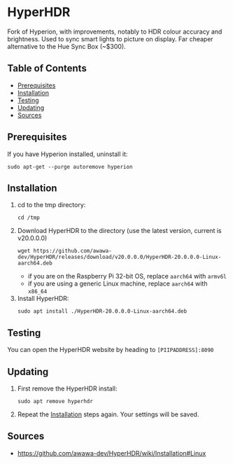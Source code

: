 # HyperHDR

Fork of Hyperion, with improvements, notably to HDR colour accuracy and brightness. Used to sync smart lights to picture on display. Far cheaper alternative to the Hue Sync Box (~$300).

## Table of Contents

- [Prerequisites](#prerequisites)
- [Installation](#installation)
- [Testing](#testing)
- [Updating](#updating)
- [Sources](#sources)

## Prerequisites

If you have Hyperion installed, uninstall it:

```
sudo apt-get --purge autoremove hyperion
```

## Installation

1. cd to the tmp directory:
   ```
   cd /tmp
   ```
2. Download HyperHDR to the directory (use the latest version, current is v20.0.0.0)
   ```
   wget https://github.com/awawa-dev/HyperHDR/releases/download/v20.0.0.0/HyperHDR-20.0.0.0-Linux-aarch64.deb
   ```
   - if you are on the Raspberry Pi 32-bit OS, replace `aarch64` with `armv6l`
   - if you are using a generic Linux machine, replace `aarch64` with `x86_64`
3. Install HyperHDR:
   ```
   sudo apt install ./HyperHDR-20.0.0.0-Linux-aarch64.deb
   ```

## Testing

You can open the HyperHDR website by heading to `[PIIPADDRESS]:8090`

## Updating

1. First remove the HyperHDR install:
   ```
   sudo apt remove hyperhdr
   ```
2. Repeat the [Installation](#installation) steps again. Your settings will be saved.

## Sources

- https://github.com/awawa-dev/HyperHDR/wiki/Installation#Linux
